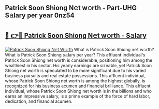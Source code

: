 ## Patrick Soon Shiong N𝚎t w𝚘rth - Part-UHG S𝚊lary per year 0nz54

# <h2><a href="http://gc3b7f.nevu.top/?p=Patrick+Soon+Shiong">🔗 👉🔴 Patrick Soon Shiong N𝚎t w𝚘rth - S𝚊lary</a></h2>

[![Patrick Soon Shiong N𝚎t W𝚘rth](https://i.imgur.com/Oavwk0R.jpeg)](http://gc3b7f.nevu.top/?p=Patrick+Soon+Shiong)
What is Patrick Soon Shiong n𝚎t w𝚘rth? What is Patrick Soon Shiong s𝚊lary per year?
This affluent individual's Patrick Soon Shiong net worth is considerable, positioning him among the wealthiest in his sector. His yearly earnings are sizeable, yet Patrick Soon Shiong net worth is speculated to be more significant due to his varied business pursuits and real estate possessions. This affluent individual, whose Patrick Soon Shiong net worth is among the highest globally, is recognized for his business acumen and financial brilliance. This affluent individual, whose Patrick Soon Shiong net worth is in the billions and who earns an impressive salary, is a prime example of the force of hard labor, dedication, and financial acumen.
